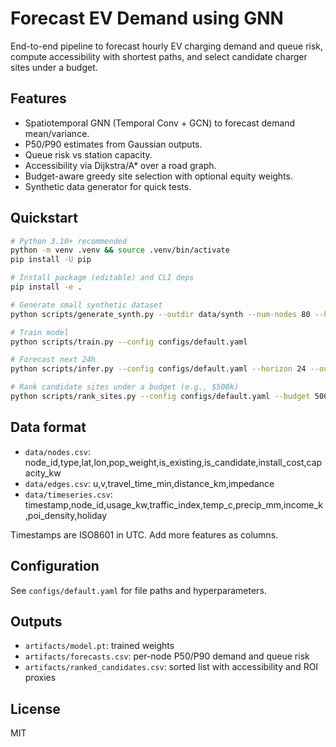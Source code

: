 # Forecast EV Demand using GNN

End-to-end pipeline to forecast hourly EV charging demand and queue risk, compute accessibility with shortest paths, and select candidate charger sites under a budget.

## Features
- Spatiotemporal GNN (Temporal Conv + GCN) to forecast demand mean/variance.
- P50/P90 estimates from Gaussian outputs.
- Queue risk vs station capacity.
- Accessibility via Dijkstra/A* over a road graph.
- Budget-aware greedy site selection with optional equity weights.
- Synthetic data generator for quick tests.

## Quickstart
```bash
# Python 3.10+ recommended
python -m venv .venv && source .venv/bin/activate
pip install -U pip

# Install package (editable) and CLI deps
pip install -e .

# Generate small synthetic dataset
python scripts/generate_synth.py --outdir data/synth --num-nodes 80 --hours 168

# Train model
python scripts/train.py --config configs/default.yaml

# Forecast next 24h
python scripts/infer.py --config configs/default.yaml --horizon 24 --out artifacts/forecasts.csv

# Rank candidate sites under a budget (e.g., $500k)
python scripts/rank_sites.py --config configs/default.yaml --budget 500000 --out artifacts/ranked_candidates.csv
```

## Data format
- `data/nodes.csv`: node_id,type,lat,lon,pop_weight,is_existing,is_candidate,install_cost,capacity_kw
- `data/edges.csv`: u,v,travel_time_min,distance_km,impedance
- `data/timeseries.csv`: timestamp,node_id,usage_kw,traffic_index,temp_c,precip_mm,income_k,poi_density,holiday

Timestamps are ISO8601 in UTC. Add more features as columns.

## Configuration
See `configs/default.yaml` for file paths and hyperparameters.

## Outputs
- `artifacts/model.pt`: trained weights
- `artifacts/forecasts.csv`: per-node P50/P90 demand and queue risk
- `artifacts/ranked_candidates.csv`: sorted list with accessibility and ROI proxies

## License
MIT
